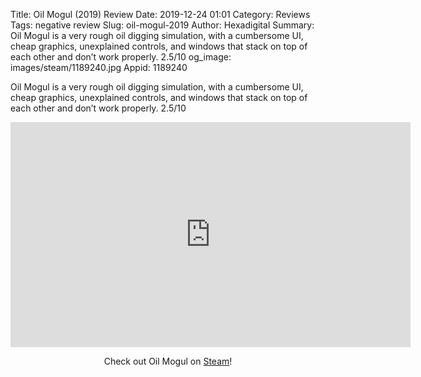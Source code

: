 Title: Oil Mogul (2019) Review
Date: 2019-12-24 01:01
Category: Reviews
Tags: negative review
Slug: oil-mogul-2019
Author: Hexadigital
Summary: Oil Mogul is a very rough oil digging simulation, with a cumbersome UI, cheap graphics, unexplained controls, and windows that stack on top of each other and don’t work properly. 2.5/10
og_image: images/steam/1189240.jpg
Appid: 1189240

Oil Mogul is a very rough oil digging simulation, with a cumbersome UI, cheap graphics, unexplained controls, and windows that stack on top of each other and don’t work properly. 2.5/10

<center><iframe src="https://www.youtube.com/embed/swGh7Viw6kY?feature=oembed" allow="accelerometer; autoplay; encrypted-media; gyroscope; picture-in-picture" width="640" height="360" frameborder="0"></iframe>

Check out Oil Mogul on [Steam](https://store.steampowered.com/app/1189240/?curator_clanid=34633900)!</center>

